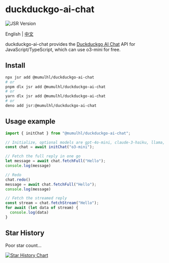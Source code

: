 # duckduckgo-ai-chat

![JSR Version](https://img.shields.io/jsr/v/%40mumulhl/duckduckgo-ai-chat)

English | [中文](./README_CN.md)

duckduckgo-ai-chat provides the [Duckduckgo AI Chat](https://duckduckgo.com/aichat) API for JavaScript/TypeScript, which can use o3-mini for free.

## Install

```sh
npx jsr add @mumulhl/duckduckgo-ai-chat
# or
pnpm dlx jsr add @mumulhl/duckduckgo-ai-chat
# or
yarn dlx jsr add @mumulhl/duckduckgo-ai-chat
# or
deno add jsr:@mumulhl/duckduckgo-ai-chat
```

## Usage example

```javascript
import { initChat } from "@mumulhl/duckduckgo-ai-chat";

// Initialize, optional models are gpt-4o-mini, claude-3-haiku, llama, mixtral, o3-mini
const chat = await initChat("o3-mini");

// Fetch the full reply in one go
let message = await chat.fetchFull("Hello");
console.log(message)

// Redo
chat.redo()
message = await chat.fetchFull("Hello");
console.log(message)

// Fetch the streamed reply
const stream = chat.fetchStream("Hello");
for await (let data of stream) {
  console.log(data)
}
```

## Star History

Poor star count...

[![Star History Chart](https://api.star-history.com/svg?repos=mumu-lhl/duckduckgo-ai-chat&type=Date)](https://star-history.com/#mumu-lhl/duckduckgo-ai-chat&Date)
